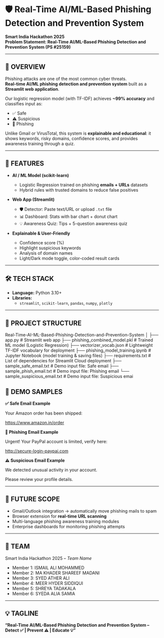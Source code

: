 # 🛡️ Real-Time AI/ML-Based Phishing Detection and Prevention System

**Smart India Hackathon 2025**  
**Problem Statement: Real-Time AI/ML-Based Phishing Detection and Prevention System (PS #25159)**  

---

## 📌 OVERVIEW  
Phishing attacks are one of the most common cyber threats.  
 **Real-time AI/ML phishing detection and prevention system** built as a **Streamlit web application**.  

Our logistic regression model (with TF-IDF) achieves **~99% accuracy** and classifies input as:  
- ✅ Safe  
- ⚠ Suspicious  
- 🚨 Phishing  

Unlike Gmail or VirusTotal, this system is **explainable and educational**: it shows keywords, risky domains, confidence scores, and provides awareness training through a quiz.  

---

## 🚀 FEATURES  

- **AI / ML Model (scikit-learn)**  
  - Logistic Regression trained on phishing **emails + URLs** datasets  
  - Hybrid rules with trusted domains to reduce false positives  

- **Web App (Streamlit)**  
  - 🛡️ Detector: Paste text/URL or upload `.txt` file  
  - 📊 Dashboard: Stats with bar chart + donut chart  
  - 💡 Awareness Quiz: Tips + 5-question awareness quiz  

- **Explainable & User-Friendly**  
  - Confidence score (%)  
  - Highlight suspicious keywords  
  - Analysis of domain names  
  - Light/Dark mode toggle, color-coded result cards  

---

## 🛠️ TECH STACK  

- **Language:** Python 3.10+  
- **Libraries:**  
  - `streamlit`, `scikit-learn`, `pandas`, `numpy`, `plotly`  

---

## 📂 PROJECT STRUCTURE  
Real-Time-AI-ML-Based-Phishing-Detection-and-Prevention-System
│
├── app.py # Streamlit web app
├── phishing_combined_model.pkl # Trained ML model (Logistic Regression)
├── vectorizer_vocab.json # Lightweight TF-IDF vocabulary for deployment
├── phishing_model_training.ipynb # Jupyter Notebook (model training & saving files)
├── requirements.txt # List of dependencies for Streamlit Cloud deployment
├── sample_safe_email.txt # Demo input file: Safe email
├── sample_phish_email.txt # Demo input file: Phishing email
└── sample_suspicious_email.txt # Demo input file: Suspicious emai

## 🎯 DEMO SAMPLES  

**✅ Safe Email Example**

Your Amazon order has been shipped:

https://www.amazon.in/order




**🚨 Phishing Email Example**

Urgent! Your PayPal account is limited, verify here:

http://secure-login-paypai.com




**⚠ Suspicious Email Example**

We detected unusual activity in your account.

Please review your profile details.




---

## 🚀 FUTURE SCOPE  

- Gmail/Outlook integration → automatically move phishing mails to spam  
- Browser extension for **real-time URL scanning**  
- Multi-language phishing awareness training modules  
- Enterprise dashboards for monitoring phishing attempts  

---

## 👥 TEAM  

Smart India Hackathon 2025 – *Team Name*  


- Member 1: ISMAIL ALI MOHAMMED
- Member 2: MA KHADER SHAREEF MADANI
- Member 3: SYED ATHER ALI
- Member 4: MEER HYDER SIDDIQUI
- Member 5: SHREYA TADAKALA
- Member 6: SYEDA ALIA SAMIA

---
## 💡 TAGLINE  

**“Real-Time AI/ML-Based Phishing Detection and Prevention System – Detect ✅ | Prevent ⚠ | Educate 💡”**
